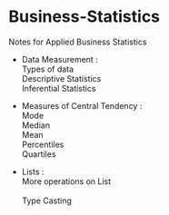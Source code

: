 # Business-Statistics

Notes for Applied Business Statistics

* Data Measurement : <br>Types of data<br>
                     Descriptive Statistics<br>
                     Inferential Statistics
                     
* Measures of Central Tendency         : <br>Mode</br>
                                        Median</br>
                                        Mean</br>
                                        Percentiles</br>
                                        Quartiles</br>
                                        
* Lists :           <br>More operations on List </br>      
                    Type Casting</br>
                      
